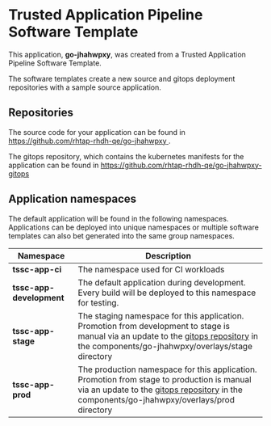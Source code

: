 # Trusted Application Pipeline Software Template

This application, **go-jhahwpxy**, was created from a Trusted Application Pipeline Software Template.

The software templates create a new source and gitops deployment repositories with a sample source application. 

## Repositories

The source code for your application can be found in [https://github.com/rhtap-rhdh-qe/go-jhahwpxy ](https://github.com/rhtap-rhdh-qe/go-jhahwpxy ).
 
The gitops repository, which contains the kubernetes manifests for the application can be found in 
[https://github.com/rhtap-rhdh-qe/go-jhahwpxy-gitops ](https://github.com/rhtap-rhdh-qe/go-jhahwpxy-gitops ) 

## Application namespaces 

The default application will be found in the following namespaces. Applications can be deployed into unique namespaces or multiple software templates can also bet generated into the same group namespaces.  

|  Namespace   |  Description   |  
| -------- | -------- |
| **tssc-app-ci** | The namespace used for CI workloads |
| **tssc-app-development** | The default application during development. Every build will be deployed to this namespace for testing. |
| **tssc-app-stage** | The staging namespace for this application. Promotion from development to stage is manual via an update to the [gitops repository](https://github.com/rhtap-rhdh-qe/go-jhahwpxy-gitops ) in the components/go-jhahwpxy/overlays/stage directory |
| **tssc-app-prod** | The production namespace for this application. Promotion from stage to production is manual via an update to the [gitops repository](https://github.com/rhtap-rhdh-qe/go-jhahwpxy-gitops ) in the components/go-jhahwpxy/overlays/prod directory |